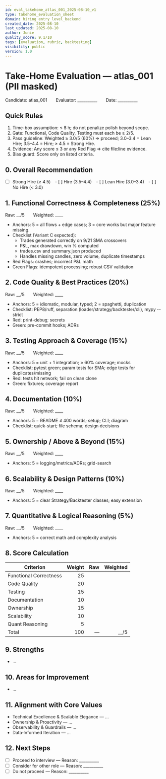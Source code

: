 ```yaml
---
id: eval_takehome_atlas_001_2025-08-10_v1
type: takehome_evaluation_sheet
domain: hiring_entry_level_backend
created_date: 2025-08-10
last_updated: 2025-08-10
author: Junie
quality_score: 9.1/10
tags: [evaluation, rubric, backtesting]
visibility: public
version: 1.0
---
```


# Take-Home Evaluation — atlas_001 (PII masked)
Candidate: atlas_001  Evaluator: __________  Date: __________

## Quick Rules
1. Time-box assumption: ≤ 8 h; do not penalize polish beyond scope.
2. Gate: Functional, Code Quality, Testing must each be ≥ 2/5.
3. Pass guideline: Weighted ≥ 3.0/5 (60%) ⇒ proceed; 3.0–3.4 = Lean Hire; 3.5–4.4 = Hire; ≥ 4.5 = Strong Hire.
4. Evidence: Any score ≤ 3 or any Red Flag ⇒ cite file:line evidence.
5. Bias guard: Score only on listed criteria.

## 0. Overall Recommendation
- [ ] Strong Hire (≥ 4.5) - [ ] Hire (3.5–4.4) - [ ] Lean Hire (3.0–3.4) - [ ] No Hire (< 3.0)

## 1. Functional Correctness & Completeness (25%)
Raw: __/5  Weighted: ____
- Anchors: 5 = all flows + edge cases; 3 = core works but major feature missing.
- Checklist (Variant C expected):
  - Trades generated correctly on 9/21 SMA crossovers
  - P&L, max drawdown, win % computed
  - trades.csv and summary.json produced
  - Handles missing candles, zero volume, duplicate timestamps
- Red Flags: crashes; incorrect P&L math
- Green Flags: idempotent processing; robust CSV validation

## 2. Code Quality & Best Practices (20%)
Raw: __/5  Weighted: ____
- Anchors: 5 = idiomatic, modular, typed; 2 = spaghetti, duplication
- Checklist: PEP8/ruff, separation (loader/strategy/backtester/cli), mypy --strict
- Red: print-debug; secrets
- Green: pre-commit hooks; ADRs

## 3. Testing Approach & Coverage (15%)
Raw: __/5  Weighted: ____
- Anchors: 5 = unit + 1 integration; ≥ 60% coverage; mocks
- Checklist: pytest green; param tests for SMA; edge tests for duplicates/missing
- Red: tests hit network; fail on clean clone
- Green: fixtures; coverage report

## 4. Documentation (10%)
Raw: __/5  Weighted: ____
- Anchors: 5 = README ≤ 400 words; setup; CLI; diagram
- Checklist: quick-start; file schema; design decisions

## 5. Ownership / Above & Beyond (15%)
Raw: __/5  Weighted: ____
- Anchors: 5 = logging/metrics/ADRs; grid-search

## 6. Scalability & Design Patterns (10%)
Raw: __/5  Weighted: ____
- Anchors: 5 = clear Strategy/Backtester classes; easy extension

## 7. Quantitative & Logical Reasoning (5%)
Raw: __/5  Weighted: ____
- Anchors: 5 = correct math and complexity analysis

## 8. Score Calculation
| Criterion | Weight | Raw | Weighted |
|-----------|-------:|----:|---------:|
| Functional Correctness | 25 | | |
| Code Quality | 20 | | |
| Testing | 15 | | |
| Documentation | 10 | | |
| Ownership | 15 | | |
| Scalability | 10 | | |
| Quant Reasoning | 5 | | |
| Total | 100 | — | __/5 |

## 9. Strengths
- …

## 10. Areas for Improvement
- …

## 11. Alignment with Core Values
- Technical Excellence & Scalable Elegance — …
- Ownership & Proactivity — …
- Observability & Guardrails — …
- Data‑Informed Iteration — …

## 12. Next Steps
- [ ] Proceed to interview — Reason: __________
- [ ] Consider for other role — Reason: __________
- [ ] Do not proceed — Reason: __________
